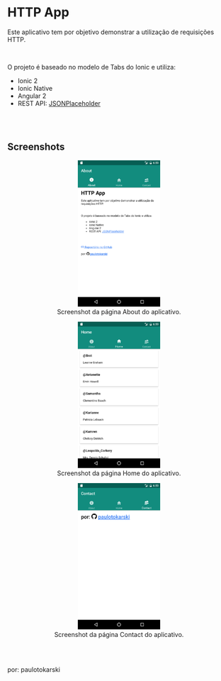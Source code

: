<h1>
    <strong>HTTP App</strong>
</h1>
<p>Este aplicativo tem por objetivo demonstrar a utilização de requisições HTTP.</p>
<br>
<p>O projeto é baseado no modelo de Tabs do Ionic e utiliza:</p>
<ul>
<li>Ionic 2</li>
<li>Ionic Native</li>
<li>Angular 2</li>
<li>REST API: <a href="http://jsonplaceholder.typicode.com/">JSONPlaceholder</a></li>
</ul>
<br><br>
<h2>
    <strong>Screenshots</strong>
</h2>
<center>
    <figure>
        <img src="https://github.com/paulotokarski/Ionic/blob/master/httpApp/screenshots/Screenshot_1484765991.png" height="330px" width="auto" alt="Screenshot da página About do aplicativo.">
        <figcaption>Screenshot da página About do aplicativo.</figcaption>
    </figure>
    <figure>
        <img src="https://github.com/paulotokarski/Ionic/blob/master/httpApp/screenshots/Screenshot_1484765981.png" height="330px" width="auto" alt="Screenshot da página Home do aplicativo.">
        <figcaption>Screenshot da página Home do aplicativo.</figcaption>
    </figure>
    <figure>
        <img src="https://github.com/paulotokarski/Ionic/blob/master/httpApp/screenshots/Screenshot_1484765998.png" height="330px" width="auto" alt="Screenshot da página Contact do aplicativo.">
        <figcaption>Screenshot da página Contact do aplicativo.</figcaption>
    </figure>
    </center>
<br><br>
<p>por: paulotokarski</p>
